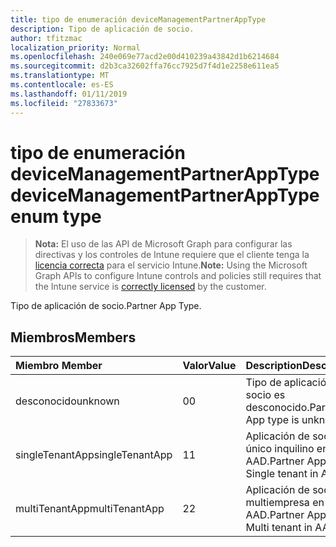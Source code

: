 ```yaml
---
title: tipo de enumeración deviceManagementPartnerAppType
description: Tipo de aplicación de socio.
author: tfitzmac
localization_priority: Normal
ms.openlocfilehash: 240e069e77acd2e00d410239a43842d1b6214684
ms.sourcegitcommit: d2b3ca32602ffa76cc7925d7f4d1e2258e611ea5
ms.translationtype: MT
ms.contentlocale: es-ES
ms.lasthandoff: 01/11/2019
ms.locfileid: "27833673"
---
```

# <a name="devicemanagementpartnerapptype-enum-type"></a><span data-ttu-id="d5b0e-103">tipo de enumeración deviceManagementPartnerAppType</span><span class="sxs-lookup"><span data-stu-id="d5b0e-103">deviceManagementPartnerAppType enum type</span></span>

> <span data-ttu-id="d5b0e-104">**Nota:** El uso de las API de Microsoft Graph para configurar las directivas y los controles de Intune requiere que el cliente tenga la [licencia correcta](https://go.microsoft.com/fwlink/?linkid=839381) para el servicio Intune.</span><span class="sxs-lookup"><span data-stu-id="d5b0e-104">**Note:** Using the Microsoft Graph APIs to configure Intune controls and policies still requires that the Intune service is [correctly licensed](https://go.microsoft.com/fwlink/?linkid=839381) by the customer.</span></span>

<span data-ttu-id="d5b0e-105">Tipo de aplicación de socio.</span><span class="sxs-lookup"><span data-stu-id="d5b0e-105">Partner App Type.</span></span>
## <a name="members"></a><span data-ttu-id="d5b0e-106">Miembros</span><span class="sxs-lookup"><span data-stu-id="d5b0e-106">Members</span></span>
|<span data-ttu-id="d5b0e-107">Miembro	</span><span class="sxs-lookup"><span data-stu-id="d5b0e-107">Member</span></span>|<span data-ttu-id="d5b0e-108">Valor</span><span class="sxs-lookup"><span data-stu-id="d5b0e-108">Value</span></span>|<span data-ttu-id="d5b0e-109">Description</span><span class="sxs-lookup"><span data-stu-id="d5b0e-109">Description</span></span>|
|:---|:---|:---|
|<span data-ttu-id="d5b0e-110">desconocido</span><span class="sxs-lookup"><span data-stu-id="d5b0e-110">unknown</span></span>|<span data-ttu-id="d5b0e-111">0</span><span class="sxs-lookup"><span data-stu-id="d5b0e-111">0</span></span>|<span data-ttu-id="d5b0e-112">Tipo de aplicación de socio es desconocido.</span><span class="sxs-lookup"><span data-stu-id="d5b0e-112">Partner App type is unknown.</span></span>|
|<span data-ttu-id="d5b0e-113">singleTenantApp</span><span class="sxs-lookup"><span data-stu-id="d5b0e-113">singleTenantApp</span></span>|<span data-ttu-id="d5b0e-114">1</span><span class="sxs-lookup"><span data-stu-id="d5b0e-114">1</span></span>|<span data-ttu-id="d5b0e-115">Aplicación de socio es único inquilino en AAD.</span><span class="sxs-lookup"><span data-stu-id="d5b0e-115">Partner App is Single tenant in AAD.</span></span>|
|<span data-ttu-id="d5b0e-116">multiTenantApp</span><span class="sxs-lookup"><span data-stu-id="d5b0e-116">multiTenantApp</span></span>|<span data-ttu-id="d5b0e-117">2</span><span class="sxs-lookup"><span data-stu-id="d5b0e-117">2</span></span>|<span data-ttu-id="d5b0e-118">Aplicación de socio es multiempresa en AAD.</span><span class="sxs-lookup"><span data-stu-id="d5b0e-118">Partner App is Multi tenant in AAD.</span></span>|



